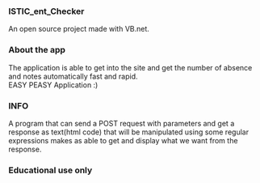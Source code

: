 ### ISTIC_ent_Checker
An open source project made with VB.net.

### About the app
The application is able to get into the site and get the number of absence and notes automatically fast and rapid.<br>
EASY PEASY Application :)

### INFO
A program that can send a POST request with parameters and get a response as text(html code) that will be manipulated using some regular expressions makes as able to get and display what we want from the response.

### Educational use only
